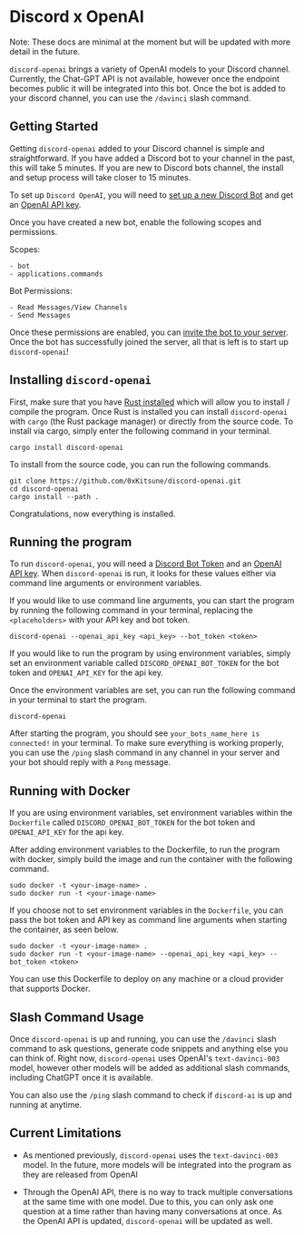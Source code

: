 # Discord x OpenAI

Note: These docs are minimal at the moment but will be updated with more detail in the future.

`discord-openai` brings a variety of OpenAI models to your Discord channel. Currently, the Chat-GPT API is not available, however once the endpoint becomes public it will be integrated into this bot. Once the bot is added to your discord channel, you can use the `/davinci` slash command. 


## Getting Started
Getting `discord-openai` added to your Discord channel is simple and straightforward. If you have added a Discord bot to your channel in the past, this will take 5 minutes. If you are new to Discord bots channel, the install and setup process will take closer to 15 minutes. 

To set up `Discord OpenAI`, you will need to [set up a new Discord Bot](https://discordpy.readthedocs.io/en/stable/discord.html) and get an [OpenAI API key](https://platform.openai.com/account/api-keys). 

Once you have created a new bot, enable the following scopes and permissions.

Scopes:

```
- bot
- applications.commands
```

Bot Permissions:

```
- Read Messages/View Channels
- Send Messages
```

Once these permissions are enabled, you can [invite the bot to your server](https://discordpy.readthedocs.io/en/stable/discord.html#inviting-your-bot). Once the bot has successfully joined the server, all that is left is to start up `discord-openai`!


## Installing `discord-openai`

First, make sure that you have [Rust installed](https://www.rust-lang.org/tools/install) which will allow you to install / compile the program. Once Rust is installed you can install `discord-openai` with `cargo` (the  Rust package manager) or directly from the source code. To install via cargo, simply enter the following command in your terminal.

```
cargo install discord-openai
```

To install from the source code, you can run the following commands.

```
git clone https://github.com/0xKitsune/discord-openai.git
cd discord-openai
cargo install --path .
```

Congratulations, now everything is installed.


## Running the program

To run `discord-openai`, you will need a [Discord Bot Token](https://docs.discordbotstudio.org/setting-up-dbs/finding-your-bot-token) and an [OpenAI API key](https://platform.openai.com/account/api-keys). When `discord-openai` is run, it looks for these values either via command line arguments or environment variables.

If you would like to use command line arguments, you can start the program by running the following command in your terminal, replacing the `<placeholders>` with your API key and bot token.

```
discord-openai --openai_api_key <api_key> --bot_token <token>
```

If you would like to run the program by using environment variables, simply set an environment variable called `DISCORD_OPENAI_BOT_TOKEN` for the bot token and `OPENAI_API_KEY` for the api key.

Once the environment variables are set, you can run the following command in your terminal to start the program.

```
discord-openai
```

After starting the program, you should see `your_bots_name_here is connected!` in your terminal. To make sure everything is working properly, you can use the `/ping` slash command in any channel in your server and your bot should reply with a `Pong` message.



## Running with Docker

If you are using environment variables, set environment variables within the `Dockerfile` called `DISCORD_OPENAI_BOT_TOKEN` for the bot token and `OPENAI_API_KEY` for the api key.

After adding environment variables to the Dockerfile, to run the program with docker, simply build the image and run the container with the following command.

 ```
 sudo docker -t <your-image-name> . 
 sudo docker run -t <your-image-name>
```

If you choose not to set environment variables in the `Dockerfile`, you can pass the bot token and API key as command line arguments when starting the container, as seen below.

```
sudo docker -t <your-image-name> .
sudo docker run -t <your-image-name> --openai_api_key <api_key> --bot_token <token>
```

You can use this Dockerfile to deploy on any machine or a cloud provider that supports Docker.


## Slash Command Usage
Once `discord-openai` is up and running, you can use the `/davinci` slash command to ask questions, generate code snippets and anything else you can think of. Right now, `discord-openai` uses OpenAI's `text-davinci-003` model, however other models will be added as additional slash commands, including ChatGPT once it is available.

You can also use the `/ping` slash command to check if `discord-ai` is up and running at anytime.

## Current Limitations

- As mentioned previously, `discord-openai` uses the `text-davinci-003` model. In the future, more models will be integrated into the program as they are released from OpenAI

- Through the OpenAI API, there is no way to track multiple conversations at the same time with one model. Due to this, you can only ask one question at a time rather than having many conversations at once. As the OpenAI API is updated, `discord-openai` will be updated as well. 

